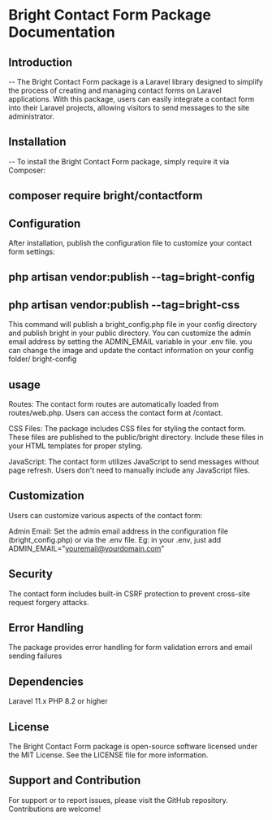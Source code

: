 # Bright Contact Form Package Documentation

## Introduction

-- The Bright Contact Form package is a Laravel library designed to simplify the process of creating and managing contact forms on Laravel applications. With this package, users can easily integrate a contact form into their Laravel projects, allowing visitors to send messages to the site administrator.

## Installation
-- To install the Bright Contact Form package, simply require it via Composer:

## composer require bright/contactform

## Configuration
 After installation, publish the configuration file to customize your contact form settings:

## php artisan vendor:publish --tag=bright-config
## php artisan vendor:publish --tag=bright-css

 This command will publish a bright_config.php file in your config directory and publish bright in your public directory. You can customize the admin email address by setting the ADMIN_EMAIL variable in your .env file.
 you can change the image and update the contact information on your config folder/ bright-config

## usage
 Routes: The contact form routes are automatically loaded from routes/web.php. Users can access the contact form at /contact.

 CSS Files: The package includes CSS files for styling the contact form. These files are published to the public/bright directory. Include these files in your HTML templates for proper styling.

 JavaScript: The contact form utilizes JavaScript to send messages without page refresh. Users don't need to manually include any JavaScript files.

## Customization
 Users can customize various aspects of the contact form:

 Admin Email: Set the admin email address in the configuration file (bright_config.php) or via the .env file.
 Eg: in your .env, just add
 ADMIN_EMAIL="youremail@yourdomain.com"
<!-- -- Views: Customize the contact form views located in the resources/views/vendor/contactform directory. -->

## Security
 The contact form includes built-in CSRF protection to prevent cross-site request forgery attacks. 

## Error Handling
 The package provides error handling for form validation errors and email sending failures

## Dependencies

 Laravel 11.x
 PHP 8.2 or higher

## License

 The Bright Contact Form package is open-source software licensed under the MIT License. See the LICENSE file for more information.

## Support and Contribution

 For support or to report issues, please visit the GitHub repository. Contributions are welcome!
